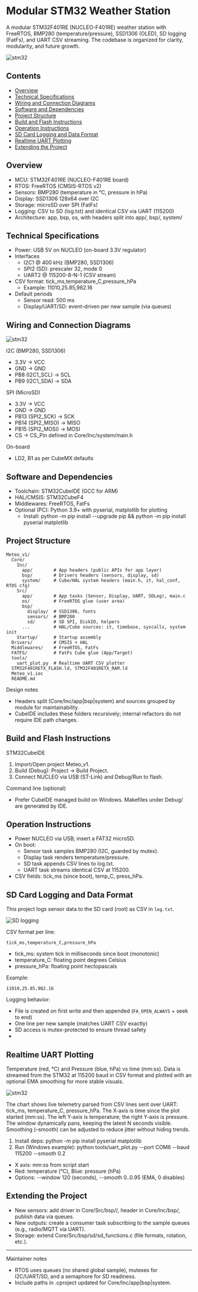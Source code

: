 # Modular STM32 Weather Station

A modular STM32F401RE (NUCLEO-F401RE) weather station with FreeRTOS, BMP280 (temperature/pressure), SSD1306 (OLED), SD logging (FatFs), and UART CSV streaming. The codebase is organized for clarity, modularity, and future growth.

![stm32](./docs/demo4.gif)

## Contents
- [Overview](#overview)
- [Technical Specifications](#technical-specifications)
- [Wiring and Connection Diagrams](#wiring-and-connection-diagrams)
- [Software and Dependencies](#software-and-dependencies)
- [Project Structure](#project-structure)
- [Build and Flash Instructions](#build-and-flash-instructions)
- [Operation Instructions](#operation-instructions)
- [SD Card Logging and Data Format](#sd-card-logging-and-data-format)
- [Realtime UART Plotting](#realtime-uart-plotting)
- [Extending the Project](#extending-the-project)

## Overview
- MCU: STM32F401RE (NUCLEO-F401RE board)
- RTOS: FreeRTOS (CMSIS-RTOS v2)
- Sensors: BMP280 (temperature in °C, pressure in hPa)
- Display: SSD1306 128x64 over I2C
- Storage: microSD over SPI (FatFs)
- Logging: CSV to SD (log.txt) and identical CSV via UART (115200)
- Architecture: app, bsp, os, with headers split into app/, bsp/, system/

## Technical Specifications
- Power: USB 5V on NUCLEO (on-board 3.3V regulator)
- Interfaces
  - I2C1 @ 400 kHz (BMP280, SSD1306)
  - SPI2 (SD): prescaler 32, mode 0
  - UART2 @ 115200-8-N-1 (CSV stream)
- CSV format: tick_ms,temperature_C,pressure_hPa
  - Example: 11010,25.85,982.16
- Default periods
  - Sensor read: 500 ms
  - Display/UART/SD: event-driven per new sample (via queues)

## Wiring and Connection Diagrams

![stm32](./docs/scheme.png)


I2C (BMP280, SSD1306)
- 3.3V -> VCC
- GND -> GND
- PB8 (I2C1_SCL) -> SCL
- PB9 (I2C1_SDA) -> SDA

SPI (MicroSD)
- 3.3V -> VCC
- GND -> GND
- PB13 (SPI2_SCK) -> SCK
- PB14 (SPI2_MISO) -> MISO
- PB15 (SPI2_MOSI) -> MOSI
- CS -> CS_Pin defined in Core/Inc/system/main.h

On-board
- LD2, B1 as per CubeMX defaults

## Software and Dependencies
- Toolchain: STM32CubeIDE (GCC for ARM)
- HAL/CMSIS: STM32CubeF4
- Middlewares: FreeRTOS, FatFs
- Optional (PC): Python 3.9+ with pyserial, matplotlib for plotting
  - Install: python -m pip install --upgrade pip && python -m pip install pyserial matplotlib

## Project Structure
```
Meteo_v1/
  Core/
    Inc/
      app/        # App headers (public APIs for app layer)
      bsp/        # Drivers headers (sensors, display, sd)
      system/     # Cube/HAL system headers (main.h, it, hal_conf, RTOS cfg)
    Src/
      app/        # App tasks (Sensor, Display, UART, SDLog), main.c
      os/         # FreeRTOS glue (user area)
      bsp/
        display/  # SSD1306, fonts
        sensors/  # BMP280
        sd/       # SD SPI, DiskIO, helpers
      ...         # HAL/Cube sources: it, timebase, syscalls, system init
    Startup/      # Startup assembly
  Drivers/        # CMSIS + HAL
  Middlewares/    # FreeRTOS, FatFs
  FATFS/          # FatFs Cube glue (App/Target)
  tools/
    uart_plot.py  # Realtime UART CSV plotter
  STM32F401RETX_FLASH.ld, STM32F401RETX_RAM.ld
  Meteo_v1.ioc
  README.md
```

Design notes
- Headers split (Core/Inc/app|bsp|system) and sources grouped by module for maintainability.
- CubeIDE includes these folders recursively; internal refactors do not require IDE path changes.

## Build and Flash Instructions
STM32CubeIDE
1. Import/Open project Meteo_v1.
2. Build (Debug): Project -> Build Project.
3. Connect NUCLEO via USB (ST-Link) and Debug/Run to flash.

Command line (optional)
- Prefer CubeIDE managed build on Windows. Makefiles under Debug/ are generated by IDE.

## Operation Instructions
- Power NUCLEO via USB; insert a FAT32 microSD.
- On boot:
  - Sensor task samples BMP280 (I2C, guarded by mutex).
  - Display task renders temperature/pressure.
  - SD task appends CSV lines to log.txt.
  - UART task streams identical CSV at 115200.
- CSV fields: tick_ms (since boot), temp_C, press_hPa.
  
## SD Card Logging and Data Format
This project logs sensor data to the SD card (root) as CSV in `log.txt`.

![SD logging](docs/logscreen.png)

CSV format per line:
```
tick_ms,temperature_C,pressure_hPa
```
- tick_ms: system tick in milliseconds since boot (monotonic)
- temperature_C: floating point degrees Celsius
- pressure_hPa: floating point hectopascals

Example:
```
11010,25.85,982.16
```

Logging behavior:
- File is created on first write and then appended (`FA_OPEN_ALWAYS` + seek to end)
- One line per new sample (matches UART CSV exactly)
- SD access is mutex-protected to ensure thread safety
- 
## Realtime UART Plotting
Temperature (red, °C) and Pressure (blue, hPa) vs time (mm:ss). Data is streamed from the STM32 at 115200 baud in CSV format and plotted with an optional EMA smoothing for more stable visuals.

![stm32](./docs/graph.bmp)

The chart shows live telemetry parsed from CSV lines sent over UART: tick_ms, temperature_C, pressure_hPa. The X‑axis is time since the plot started (mm:ss). The left Y‑axis is temperature; the right Y‑axis is pressure. The window dynamically pans, keeping the latest N seconds visible. Smoothing (–smooth) can be adjusted to reduce jitter without hiding trends.

1) Install deps: python -m pip install pyserial matplotlib
2) Run (Windows example): python tools/uart_plot.py --port COM6 --baud 115200 --smooth 0.2
- X axis: mm:ss from script start
- Red: temperature (°C), Blue: pressure (hPa)
- Options: --window 120 (seconds), --smooth 0..0.95 (EMA, 0 disables)

## Extending the Project
- New sensors: add driver in Core/Src/bsp/<sensor>/, header in Core/Inc/bsp/, publish data via queues.
- New outputs: create a consumer task subscribing to the sample queues (e.g., radio/MQTT via UART).
- Storage: extend Core/Src/bsp/sd/sd_functions.c (file formats, rotation, etc.).

---
Maintainer notes
- RTOS uses queues (no shared global sample), mutexes for I2C/UART/SD, and a semaphore for SD readiness.
- Include paths in .cproject updated for Core/Inc/app|bsp|system.

